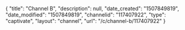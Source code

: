 {
    "title": "Channel B",
    "description": null,
    "date_created": "1507849819",
    "date_modified": "1507849819",
    "channelid": "117407922",
    "type": "captivate",
    "layout": "channel",
    "url": "\/c\/channel-b\/117407922"
}